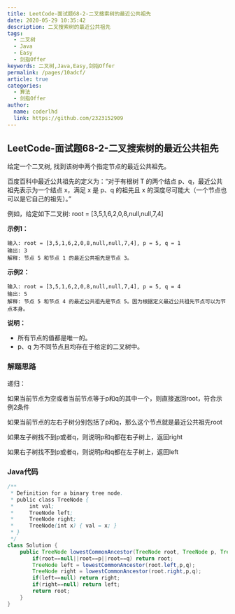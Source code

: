 ```yaml
---
title: LeetCode-面试题68-2-二叉搜索树的最近公共祖先
date: 2020-05-29 10:35:42
description: 二叉搜索树的最近公共祖先
tags: 
  - 二叉树
  - Java
  - Easy
  - 剑指Offer
keywords: 二叉树,Java,Easy,剑指Offer
permalink: /pages/10adcf/
article: true
categories: 
  - 算法
  - 剑指Offer
author: 
  name: coderlhd
  link: https://github.com/2323152909
---
```


## LeetCode-面试题68-2-二叉搜索树的最近公共祖先

给定一个二叉树, 找到该树中两个指定节点的最近公共祖先。

百度百科中最近公共祖先的定义为：“对于有根树 T 的两个结点 p、q，最近公共祖先表示为一个结点 x，满足 x 是 p、q 的祖先且 x 的深度尽可能大（一个节点也可以是它自己的祖先）。”

例如，给定如下二叉树:  root = [3,5,1,6,2,0,8,null,null,7,4]

 <!--more-->

**示例1：**

```
输入: root = [3,5,1,6,2,0,8,null,null,7,4], p = 5, q = 1
输出: 3
解释: 节点 5 和节点 1 的最近公共祖先是节点 3。
```

**示例2：**

```
输入: root = [3,5,1,6,2,0,8,null,null,7,4], p = 5, q = 4
输出: 5
解释: 节点 5 和节点 4 的最近公共祖先是节点 5。因为根据定义最近公共祖先节点可以为节点本身。
```

**说明：**

- 所有节点的值都是唯一的。
- p、q 为不同节点且均存在于给定的二叉树中。

### 解题思路

递归：

如果当前节点为空或者当前节点等于p和q的其中一个，则直接返回root，符合示例2条件

如果当前节点的左右子树分别包括了p和q，那么这个节点就是最近公共祖先root

如果左子树找不到p或者q，则说明p和q都在右子树上，返回right

如果右子树找不到p或者q，则说明p和q都在左子树上，返回left

### Java代码

```java
/**
 * Definition for a binary tree node.
 * public class TreeNode {
 *     int val;
 *     TreeNode left;
 *     TreeNode right;
 *     TreeNode(int x) { val = x; }
 * }
 */
class Solution {
    public TreeNode lowestCommonAncestor(TreeNode root, TreeNode p, TreeNode q) {
        if(root==null||root==p||root==q) return root;
        TreeNode left = lowestCommonAncestor(root.left,p,q);
        TreeNode right = lowestCommonAncestor(root.right,p,q);
        if(left==null) return right;
        if(right==null) return left;
        return root;
    }
}
```


